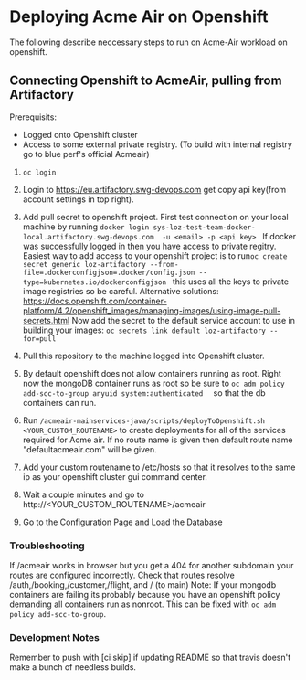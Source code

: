 # Deploying Acme Air on Openshift

The following describe neccessary steps to run on Acme-Air workload on openshift.

## Connecting Openshift to AcmeAir, pulling from Artifactory 

Prerequisits:
 - Logged onto Openshift cluster
 - Access to some external private registry. (To build with internal registry go to blue perf's official Acmeair)
 
1. `oc login`
2. Login to https://eu.artifactory.swg-devops.com get copy api key(from account settings in top right).

3. Add pull secret to openshift project. First test connection on your local machine by running `docker login sys-loz-test-team-docker-local.artifactory.swg-devops.com  -u <email> -p <api key> `
If docker was successfully logged in then you have access to private regitry. Easiest way to add access to your openshift project is to run`oc create secret generic loz-artifactory --from-file=.dockerconfigjson=.docker/config.json --type=kubernetes.io/dockerconfigjson ` this uses all the keys to private image registries so be careful. Alternative solutions: https://docs.openshift.com/container-platform/4.2/openshift_images/managing-images/using-image-pull-secrets.html
Now add the secret to the default service account to use in building your images: `oc secrets link default loz-artifactory --for=pull `

4. Pull this repository to the machine logged into Openshift cluster.
5. By default openshift does not allow containers running as root. Right now the mongoDB container runs as root so be sure to `oc adm policy add-scc-to-group anyuid system:authenticated  ` so that the db containers can run.
5. Run `/acmeair-mainservices-java/scripts/deployToOpenshift.sh <YOUR_CUSTOM_ROUTENAME>` to create deployments for all of the services required for Acme air. If no route name is given then default route name "defaultacmeair.com" will be given.
6. Add your custom routename to /etc/hosts so that it resolves to the same ip as your openshift cluster gui command center.
7. Wait a couple minutes and go to http://<YOUR_CUSTOM_ROUTENAME>/acmeair
8. Go to the Configuration Page and Load the Database

### Troubleshooting
If /acmeair works in browser but you get a 404 for another subdomain your routes are configured incorrectly. Check that routes resolve /auth,/booking,/customer,/flight, and /  (to main) 
Note: If your mongodb containers are failing its probably because you have an openshift policy demanding all containers run as nonroot. This can be fixed with `oc adm policy add-scc-to-group`.


### Development Notes
Remember to push with [ci skip] if updating README so that travis doesn't make a bunch of needless builds.
